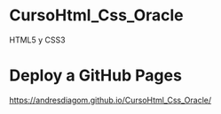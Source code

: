 # CursoHtml_Css_Oracle
HTML5 y CSS3 

# Deploy a GitHub Pages
https://andresdiagom.github.io/CursoHtml_Css_Oracle/

